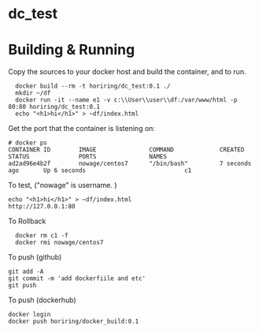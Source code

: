 # dc_test

# Building & Running

Copy the sources to your docker host and build the container, and to run.
```
  docker build --rm -t horiring/dc_test:0.1 ./
  mkdir ~/df
  docker run -it --name e1 -v c:\\User\\user\\df:/var/www/html -p 80:80 horiring/dc_test:0.1
  echo "<h1>hi</h1>" > ~df/index.html
```
Get the port that the container is listening on:

```
# docker ps
CONTAINER ID        IMAGE               COMMAND             CREATED             STATUS              PORTS               NAMES
ad2ad96e4b2f        nowage/centos7      "/bin/bash"         7 seconds ago       Up 6 seconds                            c1
```

To test, ("nowage" is username. )
```
echo "<h1>hi</h1>" > ~df/index.html
http://127.0.0.1:80
```
To Rollback
```
  docker rm c1 -f
  docker rmi nowage/centos7
```
To push (github)
```
git add -A
git commit -m 'add dockerfiile and etc'
git push
```
To push (dockerhub)
```
docker login
docker push horiring/docker_build:0.1
```
